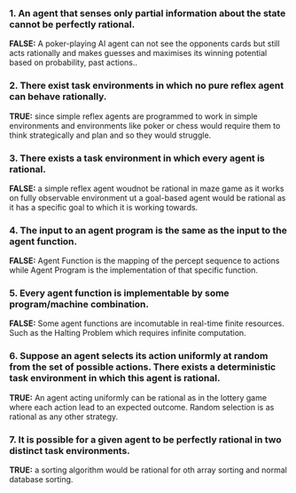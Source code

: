 ### 1. An agent that senses only partial information about the state cannot be perfectly rational.
**FALSE:** A poker-playing AI agent can not see the opponents cards but still acts rationally and
makes guesses and maximises its winning potential based on probability, past actions..

### 2. There exist task environments in which no pure reflex agent can behave rationally.
**TRUE:** since simple reflex agents are programmed to work in simple environments and
environments like poker or chess would require them to think strategically and plan and so they
would struggle.

### 3. There exists a task environment in which every agent is rational.
**FALSE:** a simple reflex agent woudnot be rational in maze game as it works on fully observable
environment ut a goal-based agent would be rational as it has a specific goal to which it is
working towards.

### 4. The input to an agent program is the same as the input to the agent function.
**FALSE:** Agent Function is the mapping of the percept sequence to actions while Agent Program
is the implementation of that specific function.

### 5. Every agent function is implementable by some program/machine combination.
**FALSE:** Some agent functions are incomutable in real-time finite resources. Such as the Halting
Problem which requires infinite computation.

### 6. Suppose an agent selects its action uniformly at random from the set of possible actions. There exists a deterministic task environment in which this agent is rational.
**TRUE:** An agent acting uniformly can be rational as in the lottery game where each action lead
to an expected outcome. Random selection is as rational as any other strategy.

### 7. It is possible for a given agent to be perfectly rational in two distinct task environments.
**TRUE:** a sorting algorithm would be rational for oth array sorting and normal database sorting.
